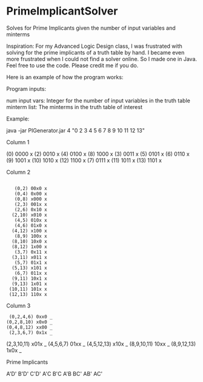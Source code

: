 PrimeImplicantSolver
====================

Solves for Prime Implicants given the number of input variables and minterms

Inspiration: For my Advanced Logic Design class, I was frustrated with solving for the prime implicants of a truth table by hand. I became even more frustrated when I could not find a solver online. So I made one in Java. Feel free to use the code. Please credit me if you do.

Here is an example of how the program works:

Program inputs: <num input vars> <minterm list>

num input vars: Integer for the number of input variables in the truth table
minterm list: The minterms in the truth table of interest

Example:

java -jar PIGenerator.jar 4 "0 2 3 4 5 6 7 8 9 10 11 12 13"

Column 1 

  (0) 0000 x
  (2) 0010 x
  (4) 0100 x
  (8) 1000 x
  (3) 0011 x
  (5) 0101 x
  (6) 0110 x
  (9) 1001 x
 (10) 1010 x
 (12) 1100 x
  (7) 0111 x
 (11) 1011 x
 (13) 1101 x


Column 2 

<pre><code>
   (0,2) 00x0 x
   (0,4) 0x00 x 
   (0,8) x000 x 
   (2,3) 001x x 
   (2,6) 0x10 x 
  (2,10) x010 x  
   (4,5) 010x x 
   (4,6) 01x0 x
  (4,12) x100 x
   (8,9) 100x x
  (8,10) 10x0 x
  (8,12) 1x00 x
   (3,7) 0x11 x
  (3,11) x011 x
   (5,7) 01x1 x
  (5,13) x101 x
   (6,7) 011x x
  (9,11) 10x1 x
  (9,13) 1x01 x
 (10,11) 101x x
 (12,13) 110x x
</code></pre>

Column 3 

     (0,2,4,6) 0xx0 _
    (0,2,8,10) x0x0 _
    (0,4,8,12) xx00 _
     (2,3,6,7) 0x1x _
   (2,3,10,11) x01x _
     (4,5,6,7) 01xx _
   (4,5,12,13) x10x _
   (8,9,10,11) 10xx _
   (8,9,12,13) 1x0x _


Prime Implicants

A'D'  B'D'  C'D'  A'C  B'C  A'B  BC'  AB'  AC'  

